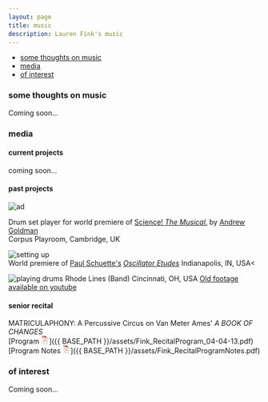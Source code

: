 ```yaml
---
layout: page
title: music
description: Lauren Fink's music
---
```


<div class="navbar">
    <div class="navbar-inner">
        <ul class="nav">
            <li><a href="#philosophy">some thoughts on music</a></li>
            <li><a href="#audio">media</a></li>
            <li><a href="#others">of interest</a></li>
        </ul>
    </div>
</div>


### <a name="philosophy"></a>some thoughts on music
Coming soon...

### <a name="audio"></a>media

#### current projects
coming soon...

#### past projects 
![ad](https://github.com/lkfink/lkfink.github.io/blob/master/assets/publpics/sciMus2.png)  

Drum set player for world premiere of [Science! *The Musical*.](http://www.mus.cam.ac.uk/news/feature-pieces/science-the-musical) by [Andrew Goldman](http://heymancenter.org/people/andrew-goldman/)  
Corpus Playroom, Cambridge, UK  


![setting up](https://github.com/lkfink/lkfink.github.io/blob/master/assets/publpics/osc2.png)  
World premiere of [Paul Schuette's](http://www.paulschuette.com/) [*Oscillator Etudes*](ttp://www.paulschuette.com/music/)
Indianapolis, IN, USA<

![playing drums](https://github.com/lkfink/lkfink.github.io/blob/master/assets/publpics/rhodeLines.png)
Rhode Lines (Band)
Cincinnati, OH, USA
[Old footage available on youtube](https://www.youtube.com/watch?v=zS67TM2L1KE)

#### senior recital
MATRICULAPHONY: A Percussive Circus on Van Meter Ames' *A BOOK OF CHANGES*  
[Program ![Program as pdf](icons16/pdf-icon.png)]({{ BASE_PATH }}/assets/Fink_RecitalProgram_04-04-13.pdf)   
[Program Notes ![Notes as pdf](icons16/pdf-icon.png)]({{ BASE_PATH }}/assets/Fink_RecitalProgramNotes.pdf) 


### <a name="others"></a>of interest
Coming soon...
